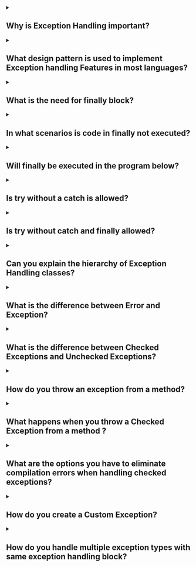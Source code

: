 <details><summary>

## Why is Exception Handling important?
</summary>
Exception handling is crucial in Java (and in programming in general) for several reasons:

- **Error management** Exception handling allows you to handle errors and exceptional situations that may occur during the execution of a program. Instead of abruptly terminating the program, you can gracefully handle these errors and take appropriate actions. This helps in maintaining the stability and reliability of the program.

- **Program flow control** With exception handling, you can control the flow of your program when an exceptional situation arises. By catching and handling exceptions, you can decide how your program should proceed in such cases. It provides a mechanism to recover from errors and continue the execution of the program, rather than crashing or terminating unexpectedly.

- **Debugging and troubleshooting** Exception handling aids in debugging and troubleshooting code. When an exception is thrown, it provides valuable information about the cause of the error, including the stack trace, error message, and the line of code where the exception occurred. This information helps developers identify and fix the problem more efficiently.

- **Robustness and stability** By handling exceptions, you can make your code more robust and resilient. Instead of letting errors propagate and potentially causing a system failure, you can catch and handle exceptions at appropriate levels of your code. This allows you to handle errors gracefully and ensure the stability of your program.

- **User-friendly experience** Exception handling enables you to provide meaningful error messages and handle errors in a user-friendly manner. Instead of showing cryptic error messages to users, you can catch exceptions, display custom error messages, and guide users on how to resolve or recover from the error.

- **Code maintainability** Exception handling promotes code maintainability by separating the normal code flow from the error-handling code. By encapsulating error-handling logic in exception handlers, you can keep the main code clean and focused on its primary functionality. This separation enhances code readability and maintainability.

In summary, exception handling is essential in Java because it allows you to manage errors, control program flow, debug code, ensure stability, provide a better user experience, and maintain code quality. It is a fundamental aspect of writing robust and reliable software.
</details>
<details><summary>

## What design pattern is used to implement Exception handling Features in most languages?
</summary>
In most programming languages, including Java, exception handling is typically implemented using the "Try-Catch" design pattern, which is based on the "Catching-Exceptions" pattern from the Gang of Four (GoF) design patterns.

The Try-Catch pattern allows you to enclose a section of code that might throw an exception within a "try" block. If an exception occurs within the try block, it is caught and handled by one or more "catch" blocks that follow the try block. Each catch block specifies the type of exception it can handle, and if an exception of that type occurs, the corresponding catch block is executed.

The basic structure of the Try-Catch pattern is as follows:

        try {
            // Code that might throw an exception
        } catch (ExceptionType1 exception1) {
            // Exception handling code for ExceptionType1
        } catch (ExceptionType2 exception2) {
            // Exception handling code for ExceptionType2
        } catch (ExceptionType3 exception3) {
            // Exception handling code for ExceptionType3
        } finally {
            // Code that is always executed, regardless of whether an exception occurred or not
        }

In this pattern, the try block contains the code that might throw an exception. The catch blocks handle specific types of exceptions, allowing you to provide appropriate error handling or recovery mechanisms. The finally block, which is optional, is used for code that needs to be executed regardless of whether an exception occurred or not (e.g., cleanup operations).

By using the Try-Catch pattern, you can control the flow of execution when exceptions occur, handle errors gracefully, and ensure that your program remains stable and robust.

It's important to note that while the Try-Catch pattern is widely used for exception handling, there are other patterns and techniques available, depending on the language and programming paradigm. However, the basic principles of encapsulating error-prone code in a try block and handling exceptions in catch blocks remain consistent across different languages.
</details>
<details><summary>

## What is the need for finally block?
</summary>
The "finally" block is an optional component of the Try-Catch-Finally pattern used in exception handling. It provides a mechanism to execute certain code regardless of whether an exception occurred or not. Here are the main reasons for using a "finally" block:

- **Cleanup operations** The "finally" block is often used to perform cleanup operations, such as closing resources (files, database connections, network connections) or releasing acquired locks. These operations are essential to ensure proper resource management and avoid resource leaks. By placing cleanup code in the "finally" block, you guarantee that it will be executed even if an exception is thrown or caught.

- **Guarantee execution** The "finally" block ensures that specific code is always executed, regardless of whether an exception occurred or not. This is useful in situations where certain actions must be performed, regardless of the success or failure of preceding code. For example, if you have allocated some resources in a try block, the "finally" block can be used to release those resources, ensuring they are not left in an inconsistent state.

- **Exception propagation** The "finally" block allows exceptions to be propagated after executing cleanup operations. If an exception is caught in a catch block and not re-thrown, the "finally" block can ensure that the exception is propagated further up the call stack. This is important when you need to handle exceptions at different levels of your code hierarchy while still ensuring that cleanup operations are performed.

- **Consistency and code readability** By placing code that must be executed in all circumstances in a "finally" block, you make your code more readable and maintainable. It clearly indicates the intention that certain operations are meant to be executed regardless of exceptions. This helps in writing robust and error-tolerant code.

To summarize, the "finally" block is used to execute code that should always run, regardless of exceptions. It is primarily used for cleanup operations, guaranteeing execution, propagating exceptions, and enhancing code readability. It plays a crucial role in ensuring the proper handling of resources and maintaining code consistency.
</details>
<details><summary>

## In what scenarios is code in finally not executed?
</summary>
The finally block is always get executed unless there is an abnormal program termination either resulting from a JVM crash or from a call to System.exit().

- A finally block is always get executed whether the exception has occurred or not.
- If an exception occurs like closing a file or DB connection, then the finally block is used to clean up the code.
- We cannot say the finally block is always executes because sometimes if any statement like System.exit() or some similar code is written into try block then program will automatically terminate and the finally block will not be executed in this case.
- A finally block will not execute due to other conditions like when JVM runs out of memory when our java process is killed forcefully from task manager or console when our machine shuts down due to power failure and deadlock condition in our try block.
</details>
<details><summary>

## Will finally be executed in the program below?
</summary>

        private static void method2() {
              Connection connection = new Connection();
              connection.open();
              try {
                  // LOGIC
                  String str = null;
                  str.toString();
                  return;
              } catch (Exception e) {
                  // NOT PRINTING EXCEPTION TRACE - BAD PRACTICE
                  System.out.println("Exception Handled - Method 2");
                  return;
              } finally {
                  connection.close();
              }
        }

In the provided code snippet, the finally block will be executed even when there is a return statement in the try or catch block.

When a return statement is encountered within the try or catch block, the execution flow immediately jumps to the finally block before actually returning from the method. This ensures that the code inside the finally block is executed before the method exits, regardless of whether an exception occurred or not.

In the given code, if an exception occurs within the try block, the catch block will be executed, printing the message "Exception Handled - Method 2". After that, the control flow will reach the finally block, where the connection.close() method will be invoked to perform necessary cleanup operations. Finally, the method will return.

If no exception occurs within the try block, the code inside the finally block will still be executed before the method returns. This allows for proper cleanup of resources (in this case, closing the connection) regardless of the success or failure of the logic inside the try block.

So, in conclusion, the finally block in the provided code snippet will be executed, even if there is a return statement in the try or catch block.
</details>
<details><summary>

## Is try without a catch is allowed?
</summary>
Yes, it is allowed to have a try block without a corresponding catch block. In such cases, it is required to have a finally block to handle the exception or perform necessary cleanup operations.

In some cases, you may have code that needs to be executed within a try block, but you don't need to catch or handle any specific exceptions. In such situations, you can use a finally block without any catch blocks. The code within the finally block will execute regardless of whether an exception occurred or not.

      try {
          // Code that doesn't throw a specific exception
      } finally {
          // Code that is always executed, regardless of whether an exception occurred or not
      }

Using a try block without a corresponding catch block can be useful in situations where you only need to ensure that certain code is executed, such as releasing resources or cleaning up operations. The finally block allows you to accomplish this even if an exception occurs within the try block.
</details>
<details><summary>

## Is try without catch and finally allowed?
</summary>
No. Below method would give a Compilation Error!! (End of try block)

        private static void method2() {
            Connection connection = new Connection();
            connection.open();
            try {
                // LOGIC
                String str = null;
                str.toString();
            }//COMPILER ERROR!!
        }

</details>
<details><summary>

## Can you explain the hierarchy of Exception Handling classes?
</summary>
Yes, I can explain the hierarchy of exception handling classes in Java.

In Java, the exception handling classes are organized in a hierarchy, with the root class being Throwable. The Throwable class serves as the base class for all exceptions and errors in Java. It has two main subclasses: Exception and Error.

Exception class: It represents exceptional conditions that can be caught and handled by the program. The Exception class is further subclassed into many specific exception types, such as RuntimeException, IOException, SQLException, etc. Exceptions in this hierarchy are meant to be caught and handled by the application code. They are typically caused by conditions that can be anticipated and recovered from.

Error class: It represents severe errors that are typically beyond the control of the application. Error objects are not usually caught or handled by application code. Examples of Error subclasses include OutOfMemoryError, StackOverflowError, VirtualMachineError, etc. These errors generally indicate critical problems that may not be recoverable, and they are usually not caught or handled explicitly in the application code.

Here's a simplified visual representation of the exception hierarchy:


                ┌───────────────┐
                │   Throwable   │
                └───────┬───────┘
                        │
             ┌──────────┴────────────┐
             │                       │
         ┌───┴───┐               ┌───┴─────┐
         │ Error │               │Exception│
         └───────┘               └─────────┘

The Exception class itself has many subclasses that provide more specific types of exceptions. For example, RuntimeException and its subclasses represent exceptions that are unchecked (do not need to be declared in the method signature or caught explicitly). IOException and its subclasses represent exceptions related to input/output operations. Similarly, other subclasses of Exception cover different categories of exceptional conditions.

It's important to understand this hierarchy when handling exceptions in Java. Catching and handling exceptions at appropriate levels in the hierarchy allows for more precise exception handling and error recovery in your code.
</details>
<details><summary>

## What is the difference between Error and Exception?
</summary>

- Error represents severe and typically unrecoverable conditions beyond the control of the application. They are usually unchecked exceptions and often lead to abnormal termination of the program.

- Exception represents exceptional conditions that can be caught and handled by the application code. They can be checked or unchecked exceptions. Checked exceptions must be declared or caught, while unchecked exceptions (subclasses of RuntimeException) do not require explicit handling.

Overall, Error indicates critical problems, while Exception is used for anticipated exceptional conditions that can be handled by the application code.
</details>
<details><summary>

## What is the difference between Checked Exceptions and Unchecked Exceptions?
</summary>
The main difference between checked exceptions and unchecked exceptions in Java lies in how they are handled and enforced by the compiler. Here are the key distinctions between these two types of exceptions:

### Checked Exceptions:

- Checked exceptions are exceptions that must be declared in the method signature or handled explicitly using try-catch blocks.
- They are typically used for exceptional conditions that can be reasonably anticipated and recovered from.
- Examples of checked exceptions in Java include IOException, SQLException, and ClassNotFoundException.
- Checked exceptions are enforced by the compiler, meaning that if a method throws a checked exception, the calling code must handle or declare that exception.
- This encourages developers to explicitly deal with potential exceptional situations, ensuring that they are aware of and address potential errors or exceptional conditions.

### Unchecked Exceptions:

- Unchecked exceptions are exceptions that do not need to be declared in the method signature or caught explicitly.
- They are typically caused by programming errors, such as null pointer access, arithmetic exceptions, or index out of bounds.
- Examples of unchecked exceptions in Java include NullPointerException, ArithmeticException, and ArrayIndexOutOfBoundsException.
- Unchecked exceptions are subclasses of RuntimeException or its subclasses.
- Unchecked exceptions are not enforced by the compiler, meaning that the calling code is not required to handle or declare these exceptions.
- This provides flexibility to developers, but it also places the responsibility on them to ensure proper error handling and validation within their code.

In summary, checked exceptions are checked by the compiler and must be declared or caught, while unchecked exceptions do not require explicit handling or declaration. Checked exceptions are typically used for anticipated exceptional conditions that can be recovered from, while unchecked exceptions are usually caused by programming errors and may require fixing the code itself.
</details>
<details><summary>

## How do you throw an exception from a method?
</summary>
In Java, you can throw an exception from a method using the throw keyword followed by an instance of an exception class. Here's how you can throw an exception from a method:

- **Declare the exception in the method signature** If the exception you want to throw is a checked exception, you need to declare it in the method signature using the throws keyword. This notifies the calling code that the method can throw this exception, and the caller must handle or declare it.

        public void someMethod() throws SomeException {
            // code that may throw SomeException
        }

- **Create an instance of the exception class** Within the method, when you encounter a condition that warrants an exception, create an instance of the appropriate exception class using the new keyword.

        public void someMethod() throws SomeException {
            if (someCondition) {
                SomeException exception = new SomeException("Exception message");
                throw exception;
            }
        }

You can also directly throw an instance of the exception class without assigning it to a variable:

        public void someMethod() throws SomeException {
            if (someCondition) {
                throw new SomeException("Exception message");
            }
        }

- **Propagate the exception** Once the throw statement is executed, the exception is thrown out of the method, propagating it to the calling code. The calling code can then catch the exception and handle it or propagate it further.
When throwing an exception, it's important to choose the appropriate exception class that accurately represents the exceptional condition you want to convey. It's also good practice to provide a descriptive message with the exception to aid in troubleshooting and error handling.

Remember, if the exception you are throwing is a checked exception, you need to either handle it within the method using a try-catch block or declare it in the method signature using the throws keyword.
</details>
<details><summary>

## What happens when you throw a Checked Exception from a method ?
</summary>
When you throw a checked exception from a method, you are indicating that the method may encounter an exceptional condition that the caller of the method needs to handle. The checked exception must be declared in the method's signature using the throws keyword.

If a method throws a checked exception, the caller of that method is required to either catch the exception using a try-catch block or declare that it can also throw the exception using the throws keyword. This ensures that the caller acknowledges and handles the possibility of an exceptional situation.

            class AmountAdder {
                    static Amount addAmounts(Amount amount1, Amount amount2) {
                            if (!amount1.currency.equals(amount2.currency)) {
                                    throw new Exception("Currencies don't match");// COMPILER ERROR!
                                    // Unhandled exception type Exception
                            }
                            return new Amount(amount1.currency, amount1.amount + amount2.amount);
                    }
            }

If the caller chooses to catch the checked exception, it can provide appropriate error-handling logic to deal with the exceptional condition. If the caller declares that it can also throw the exception, the responsibility of handling the exception is then passed to the caller's caller.

In summary, throwing a checked exception from a method alerts the caller about a potential exceptional situation and enforces the handling or propagation of the exception through the calling chain.
</details>
<details><summary>

## What are the options you have to eliminate compilation errors when handling checked exceptions?
</summary>
When handling checked exceptions in Java, you have several options to eliminate compilation errors:

1. **Catch and Handle the Exception** You can surround the code that may throw the checked exception with a try-catch block. Inside the catch block, you provide the necessary error-handling logic to handle the exception gracefully.

2. **Declare the Exception** If you don't want to handle the checked exception at the current level, you can declare the exception using the throws keyword in the method signature. This passes the responsibility of handling the exception to the method's caller.

3. **Wrap the Exception** If the checked exception is not compatible with the current method's signature, you can wrap it inside a different exception that is compatible. This involves catching the checked exception, creating a new exception object, and throwing the wrapped exception instead.

4. **Handle with Finally** If you are unable to handle the checked exception within the current method, you can use a try-finally block. The finally block will execute regardless of whether an exception is thrown or not, allowing you to perform necessary cleanup or resource release operations.

5. **Rethrow the Exception** If you catch a checked exception but cannot handle it properly, you can rethrow the exception using the throw keyword. This propagates the exception to the caller without handling it within the current method.

6. **Handle with Optional** If you are using Java 8 or later, you can use the Optional class to handle checked exceptions in a more functional style. You can wrap the potentially exception-throwing code in a lambda expression and use Optional to handle the exception elegantly.

It's important to note that the appropriate choice depends on the specific scenario and requirements of your application. Consider the nature of the exception, the level at which it can be effectively handled, and the design principles of your code when selecting the appropriate approach.
</details>
<details><summary>

## How do you create a Custom Exception?
</summary>
To create a custom exception in Java, you need to create a new class that extends either the Exception class or one of its subclasses, such as RuntimeException. Here are the steps to create a custom exception:

1. Create a new class that extends Exception or one of its subclasses. For example:

            public class CustomException extends Exception {
                // Custom exception code...
            }

2. Optionally, you can add constructors to your custom exception class to provide additional functionality or customization. For example:

            public class CustomException extends Exception {
                public CustomException() {
                    super();
                }
                
                public CustomException(String message) {
                    super(message);
                }
                
                public CustomException(String message, Throwable cause) {
                    super(message, cause);
                }
                
                // Additional constructors or custom code...
            }

3. In your code, when an exceptional situation occurs that warrants throwing your custom exception, you can create an instance of your custom exception class and throw it using the throw keyword. For example:

            public class Example {
                public static void main(String[] args) {
                    try {
                        throw new CustomException("Something went wrong.");
                    } catch (CustomException e) {
                        System.out.println("Custom Exception caught: " + e.getMessage());
                    }
                }
            }

In this example, we create an instance of the CustomException class with a specific message, and then we throw it using the throw keyword. The catch block catches the custom exception and handles it accordingly.

By creating a custom exception, you can define and throw exceptions that are specific to your application's domain or requirements, allowing you to provide more meaningful error information and separate different types of exceptional situations.
</details>
<details><summary>

## How do you handle multiple exception types with same exception handling block?
</summary>
In Java, you can handle multiple exception types using a single exception handling block by either specifying multiple catch blocks or by catching a common superclass of the exception types. Here's how you can handle multiple exception types in the same exception handling block:

**Option 1:** Multiple Catch Blocks

            try {
                // Code that may throw exceptions
            } catch (ExceptionType1 e) {
                // Handling logic for ExceptionType1
            } catch (ExceptionType2 e) {
                // Handling logic for ExceptionType2
            } catch (ExceptionType3 e) {
                // Handling logic for ExceptionType3
            }

In this approach, each catch block handles a specific exception type. When an exception occurs, the catch blocks are evaluated in order, and the first catch block that matches the exception type is executed.

**Option 2:** Catching a Common Superclass

            try {
                // Code that may throw exceptions
            } catch (ExceptionType1 | ExceptionType2 | ExceptionType3 e) {
                // Common handling logic for ExceptionType1, ExceptionType2, and ExceptionType3
            }
            
In this approach, a single catch block handles multiple exception types by using the pipe symbol (|) to specify multiple exception types separated by it. The catch block will execute if any of the specified exception types are thrown.

It's important to note that when catching multiple exception types, the exception variable (e in the above examples) is implicitly final, meaning you cannot modify its value within the catch block.

By handling multiple exception types in the same exception handling block, you can provide a unified error-handling mechanism for different types of exceptions, reducing code duplication and improving code readability.
</details>
